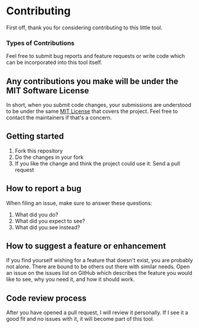 # Contributing

First off, thank you for considering contributing to this little tool.

### Types of Contributions

Feel free to submit bug reports and feature requests or write code which can be incorporated into this tool itself.

## Any contributions you make will be under the MIT Software License
In short, when you submit code changes, your submissions are understood to be under the same [MIT License](http://choosealicense.com/licenses/mit/) that covers the project. Feel free to contact the maintainers if that's a concern.

## Getting started
1. Fork this repository
1. Do the changes in your fork
1. If you like the change and think the project could use it: Send a pull request


## How to report a bug
When filing an issue, make sure to answer these questions:
1. What did you do?
1. What did you expect to see?
1. What did you see instead?


## How to suggest a feature or enhancement
If you find yourself wishing for a feature that doesn't exist, you are probably not alone. 
There are bound to be others out there with similar needs. 
Open an issue on the issues list on GitHub which describes the feature you would like to see, why you need it, and how it should work.


## Code review process
After you have opened a pull request, I will review it personally. If I see it a good fit and no issues with it, it will become part of this tool.